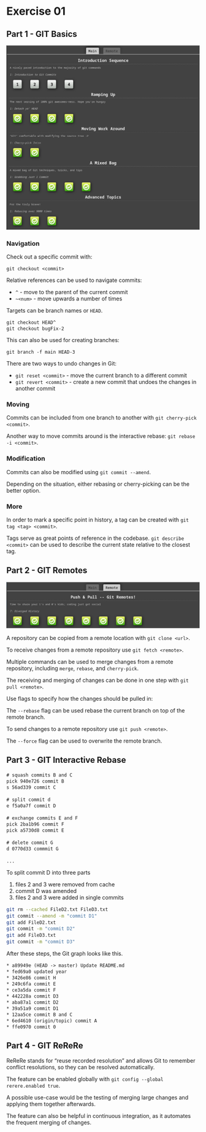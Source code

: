 # Exercise 01

## Part 1 - GIT Basics

![](images/01-basics.png)

### Navigation

Check out a specific commit with:

    git checkout <commit>

Relative references can be used to navigate commits:

- `^` - move to the parent of the current commit
- `~<num>` - move upwards a number of times

Targets can be branch names or `HEAD`.

    git checkout HEAD^
    git checkout bugFix-2

This can also be used for creating branches:

    git branch -f main HEAD-3

There are two ways to undo changes in Git:

- `git reset <commit>` - move the current branch to a different commit
- `git revert <commit>` - create a new commit that undoes the changes in another commit

### Moving

Commits can be included from one branch to another with `git cherry-pick <commit>`.

Another way to move commits around is the interactive rebase: `git rebase -i <commit>`.

### Modification

Commits can also be modified using `git commit --amend`.

Depending on the situation, either rebasing or cherry-picking can be the better option.

### More

In order to mark a specific point in history, a tag can be created with `git tag <tag> <commit>`.

Tags serve as great points of reference in the codebase. `git describe <commit>` can be used to describe the current state relative to the closest tag.

## Part 2 - GIT Remotes

![](images/02-remotes.png)

A repository can be copied from a remote location with `git clone <url>`.

To receive changes from a remote repository use `git fetch <remote>`.

Multiple commands can be used to merge changes from a remote repository, including `merge`, `rebase`, and `cherry-pick`.

The receiving and merging of changes can be done in one step with `git pull <remote>`.

Use flags to specify how the changes should be pulled in:

The `--rebase` flag can be used rebase the current branch on top of the remote branch.

To send changes to a remote repository use `git push <remote>`.

The `--force` flag can be used to overwrite the remote branch.


## Part 3 - GIT Interactive Rebase

```
# squash commits B and C
pick 940e726 commit B
s 56ad339 commit C

# split commit d
e f5a0a7f commit D

# exchange commits E and F
pick 2ba1b96 commit F
pick a5730d8 commit E

# delete commit G
d 0770d33 commmit G

...
```
 
To split commit D into three parts

1. files 2 and 3 were removed from cache
2. commit D was amended
3. files 2 and 3 were added in single commits

```sh
git rm --cached FileD2.txt FileD3.txt
git commit --amend -m "commit D1"
git add FileD2.txt
git commit -m "commit D2"
git add FileD3.txt
git commit -m "commit D3"
```

After these steps, the Git graph looks like this.

```
* a89949e (HEAD -> master) Update README.md
* fed69a0 updated year
* 3426e86 commit H
* 249c6fa commit E
* ce3a5da commit F
* 442228a commit D3
* aba87a1 commit D2
* 39a51a9 commit D1
* 12aa5ce commit B and C
* 6ed4610 (origin/topic) commit A
* ffe0970 commit 0
```

## Part 4 - GIT ReReRe

ReReRe stands for “reuse recorded resolution” and allows Git to remember conflict resolutions, so they can be resolved automatically.

The feature can be enabled globally with `git config --global rerere.enabled true`.

A possible use-case would be the testing of merging large changes and applying them together afterwards.

The feature can also be helpful in continuous integration, as it automates the frequent merging of changes.